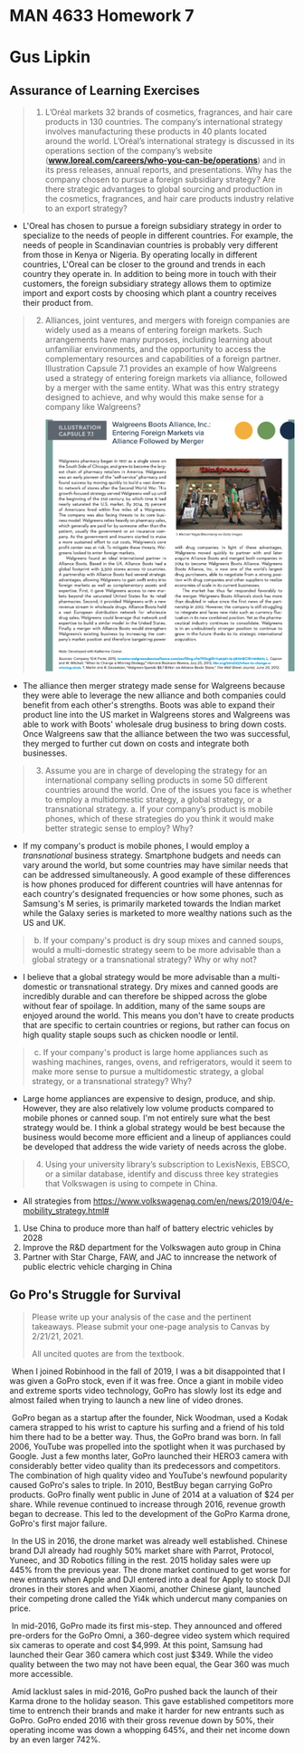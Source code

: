 # MAN 4633 Homework 7

# Gus Lipkin

## Assurance of Learning Exercises

> 1. L’Oréal markets 32 brands of cosmetics, fragrances, and hair care products in 130 countries. The company’s international strategy involves manufacturing these products in 40 plants located around the world. L’Oréal’s international strategy is discussed in its operations section of the company’s website (**www.loreal.com/careers/who-you-can-be/operations**) and in its press releases, annual reports, and presentations. Why has the company chosen to pursue a foreign subsidiary strategy? Are there strategic advantages to global sourcing and production in the cosmetics, fragrances, and hair care products industry relative to an export strategy?

- L'Oreal has chosen to pursue a foreign subsidiary strategy in order to specialize to the needs of people in different countries. For example, the needs of people in Scandinavian countries is probably very different from those in Kenya or Nigeria. By operating locally in different countries, L'Oreal can be closer to the ground and trends in each country they operate in. In addition to being more in touch with their customers, the foreign subsidiary strategy allows them to optimize import and export costs by choosing which plant a country receives their product from.

> 2. Alliances, joint ventures, and mergers with foreign companies are widely used as a means of entering foreign markets. Such arrangements have many purposes, including learning about unfamiliar environments, and the opportunity to access the complementary resources and capabilities of a foreign partner. Illustration Capsule 7.1 provides an example of how Walgreens used a strategy of entering foreign markets via alliance, followed by a merger with the same entity. What was this entry strategy designed to achieve, and why would this make sense for a company like Walgreens?
>
>    <img src="MAN 4633 Homework 7.assets/Screen Shot 2021-02-18 at 3.54.38 PM.png" alt="Screen Shot 2021-02-18 at 3.54.38 PM" style="zoom:50%;" />

- The alliance then merger strategy made sense for Walgreens because they were able to leverage the new alliance and both companies could benefit from each other's strengths. Boots was able to expand their product line into the US market in Walgreens stores and Walgreens was able to work with Boots' wholesale drug business to bring down costs. Once Walgreens saw that the alliance between the two was successful, they merged to further cut down on costs and integrate both businesses.

> 3. Assume you are in charge of developing the strategy for an international company selling products in some 50 different countries around the world. One of the issues you face is whether to employ a multidomestic strategy, a global strategy, or a transnational strategy.
>    a. If your company’s product is mobile phones, which of these strategies do you think it would make better strategic sense to employ? Why?
> 

- If my company's product is mobile phones, I would employ a *transnational* business strategy. Smartphone budgets and needs can vary around the world, but some countries may have similar needs that can be addressed simultaneously. A good example of these differences is how phones produced for different countries will have antennas for each country's designated frequencies or how some phones, such as Samsung's M series, is primarily marketed towards the Indian market while the Galaxy series is marketed to more wealthy nations such as the US and UK.

> ​		b. If your company's product is dry soup mixes and canned soups, would a multi-domestic strategy seem to be more advisable than a global strategy or a transnational strategy? Why or why not?

- I believe that a global strategy would be more advisable than a multi-domestic or transnational strategy. Dry mixes and canned goods are incredibly durable and can therefore be shipped across the globe without fear of spoilage. In addition, many of the same soups are enjoyed around the world. This means you don't have to create products that are specific to certain countries or regions, but rather can focus on high quality staple soups such as chicken noodle or lentil.

> ​		c. If your company's product is large home appliances such as washing machines, ranges, ovens, and refrigerators, would it seem to make more sense to pursue a multidomestic strategy, a global strategy, or a transnational strategy? Why?

- Large home appliances are expensive to design, produce, and ship. However, they are also relatively low volume products compared to mobile phones or canned soup. I'm not entirely sure what the best strategy would be. I think a global strategy would be best because the business would become more efficient and a lineup of appliances could be developed that address the wide variety of needs across the globe.

> 4. Using your university library’s subscription to LexisNexis, EBSCO, or a similar database, identify and discuss three key strategies that Volkswagen is using to compete in China.

- All strategies from https://www.volkswagenag.com/en/news/2019/04/e-mobility_strategy.html#

1. Use China to produce more than half of battery electric vehicles by 2028
2. Improve the R&D department for the Volkswagen auto group in China
3. Partner with Star Charge, FAW, and JAC to inncrease the network of public electric vehicle charging in China

<div style="page-break-after: always; break-after: page;"></div>

## Go Pro's Struggle for Survival

> Please write up your analysis of the case and the pertinent takeaways.  Please submit your one-page analysis to Canvas by 2/21/21, 2021. 
>
> All uncited quotes are from the textbook.

​	When I joined Robinhood in the fall of 2019, I was a bit disappointed that I was given a GoPro stock, even if it was free. Once a giant in mobile video and extreme sports video technology, GoPro has slowly lost its edge and almost failed when trying to launch a new line of video drones.

​	GoPro began as a startup after the founder, Nick Woodman, used a Kodak camera strapped to his wrist to capture his surfing and a friend of his told him there had to be a better way. Thus, the GoPro brand was born. In fall 2006, YouTube was propelled into the spotlight when it was purchased by Google. Just a few months later, GoPro launched their HERO3 camera with considerably better video quality than its predecessors and competitors. The combination of high quality video and YouTube's newfound popularity caused GoPro's sales to triple. In 2010, BestBuy began carrying GoPro products. GoPro finally went public in June of 2014 at a valuation of \$24 per share. While revenue continued to increase through 2016, revenue growth began to decrease. This led to the development of the GoPro Karma drone, GoPro's first major failure.

​	In the US in 2016, the drone market was already well established. Chinese brand DJI already had roughly 50% market share with Parrot, Protocol, Yuneec, and 3D Robotics filling in the rest. 2015 holiday sales were up 445% from the previous year. The drone market continued to get worse for new entrants when Apple and DJI entered into a deal for Apply to stock DJI drones in their stores and when Xiaomi, another Chinese giant, launched their competing drone called the Yi4k which undercut many companies on price.

​	In mid-2016, GoPro made its first mis-step. They announced and offered pre-orders for the GoPro Omni, a 360-degree video system which required six cameras to operate and cost \$4,999. At this point, Samsung had launched their Gear 360 camera which cost just \$349. While the video quality between the two may not have been equal, the Gear 360 was much more accessible.

​	Amid lacklust sales in mid-2016, GoPro pushed back the launch of their Karma drone to the holiday season. This gave established competitors more time to entrench their brands and make it harder for new entrants such as GoPro. GoPro ended 2016 with their gross revenue down by 50%, their operating income was down a whopping 645%, and their net income down by an even larger 742%.

